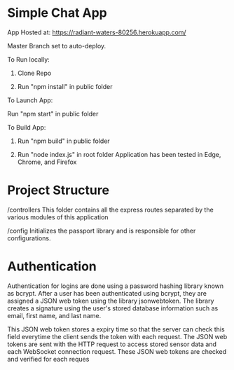 # Simple Chat App

App Hosted at: 
https://radiant-waters-80256.herokuapp.com/

Master Branch set to auto-deploy.

To Run locally:

1. Clone Repo

2. Run "npm install" in public folder

To Launch App:

Run "npm start" in public folder

To Build App:

1. Run "npm build" in public folder

2. Run "node index.js" in root folder
Application has been tested in Edge, Chrome, and Firefox


# Project Structure

/controllers
This folder contains all the express routes separated by the various modules of this application

/config
Initializes the passport library and is responsible for other configurations.

# Authentication

Authentication for logins are done using a password hashing library known as bcrypt. After a
user has been authenticated using bcrypt, they are assigned a JSON web token using the library
jsonwebtoken. The library creates a signature using the user's stored database information such
as email, first name, and last name.

This JSON web token stores a expiry time so that the server can check this field everytime the
client sends the token with each request. The JSON web tokens are sent with the HTTP request to
access stored sensor data and each WebSocket connection request. These JSON web tokens are
checked and verified for each reques
